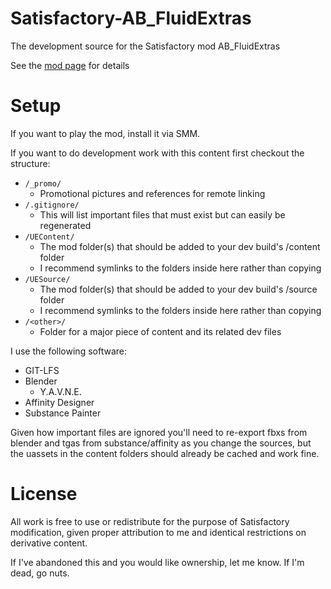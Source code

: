 # Satisfactory-AB_FluidExtras
The development source for the Satisfactory mod AB_FluidExtras

See the [mod page](https://ficsit.app/mod/xmYZyoM1y5nTw) for details

# Setup
If you want to play the mod, install it via SMM.

If you want to do development work with this content first checkout the structure:
* `/_promo/`
  * Promotional pictures and references for remote linking
* `/.gitignore/`
  * This will list important files that must exist but can easily be regenerated
* `/UEContent/`
  * The mod folder(s) that should be added to your dev build's /content folder
  * I recommend symlinks to the folders inside here rather than copying
* `/UESource/`
  * The mod folder(s) that should be added to your dev build's /source folder
  * I recommend symlinks to the folders inside here rather than copying
* `/<other>/`
  * Folder for a major piece of content and its related dev files

I use the following software:

* GIT-LFS
* Blender
  * Y.A.V.N.E.
* Affinity Designer
* Substance Painter

Given how important files are ignored you'll need to re-export fbxs from blender and tgas from substance/affinity as you change the sources, but the uassets in the content folders should already be cached and work fine.

# License
All work is free to use or redistribute for the purpose of Satisfactory modification, given proper attribution to me and identical restrictions on derivative content.

If I've abandoned this and you would like ownership, let me know. If I'm dead, go nuts.